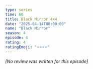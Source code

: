 ```yaml
---
type: series
time: 60
title: Black Mirror 4x4
date: "2025-04-14T00:00:00"
name: "Black Mirror"
season: 4
episode: 4
rating: 4
ratingEmoji: "⭐️⭐️⭐️⭐️"
---
```


_[No review was written for this episode]_